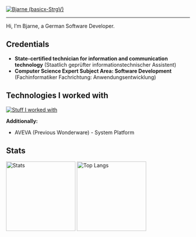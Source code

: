 <a href="https://github.com/basicx-StrgV">
	<img 
		src="https://readme-typing-svg.demolab.com?font=Consolas&weight=700&size=50&duration=4000&pause=1000&color=7395DF&center=true&vCenter=true&random=false&width=1100&height=70&lines=basicx-StrgV;Bjarne" 
		alt="Bjarne (basicx-StrgV)" />
</a>

<hr/>

Hi, I’m Bjarne, a German Software Developer.

## Credentials
- **State-certified technician for information and communication technology** (Staatlich geprüfter informationstechnischer Assistent)
- **Computer Science Expert Subject Area: Software Development** (Fachinformatiker Fachrichtung: Anwendungsentwicklung)


## Technologies I worked with
[![Stuff I worked with](https://skillicons.dev/icons?i=cs,dotnet,visualstudio,java,eclipse,html,css,js,ts,vue,vscode,mysql,github,gitlab,git)]([https://skillicons.dev](https://github.com/basicx-StrgV))

**Additionally:**
- AVEVA (Previous Wonderware) - System Platform

## Stats
<a href="https://github.com/basicx-StrgV"><img src="https://github-readme-stats.vercel.app/api?username=basicx-StrgV&theme=blueberry&show_icons=true" alt="Stats" height="190" /></a>
<a href="https://github.com/basicx-StrgV"><img src="https://github-readme-stats.vercel.app/api/top-langs/?username=basicx-StrgV&theme=blueberry&layout=compact" alt="Top Langs" height="190" /></a>
